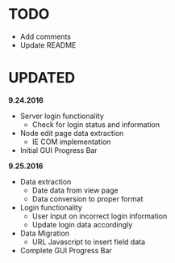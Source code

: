 # TODO

+ Add comments
+ Update README

# UPDATED

**9.24.2016**
+ Server login functionality
  + Check for login status and information
+ Node edit page data extraction
  + IE COM implementation
+ Initial GUI Progress Bar

**9.25.2016**
+ Data extraction
  + Date data from view page
  + Data conversion to proper format
+ Login functionality
  + User input on incorrect login information
  + Update login data accordingly
+ Data Migration
  + URL Javascript to insert field data
+ Complete GUI Progress Bar
